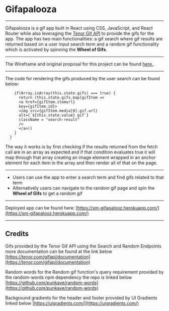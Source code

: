 # Gifapalooza
---

Gifapalooza is a gif app built in React using CSS, JavaScript, and React Router while also leveraging the [Tenor Gif API](https://tenor.com/gifapi/documentation) to provide the gifs for the app.  The app has two main functionalities: a gif search where gif results are returned based on a user input search term and a random gif functionality which is activated by spinning the **Wheel of Gifs**.

---

The Wireframe and original proposal for this project can be found [here.](https://docs.google.com/presentation/d/15niit84v-hF4xmKODcesMx8xqWldnVyK_XHxSUAVfZ4/edit?usp=sharing).

---

The code for rendering the gifs produced by the user search can be found below:
```renderGifs () {
    if(Array.isArray(this.state.gifs) === true) {
      return (this.state.gifs.map(gifItem => 
      <a href={gifItem.itemurl} 
      key={gifItem.id}>
      <img src={gifItem.media[0].gif.url} 
      alt={`${this.state.value} gif`}
      className = "search-result"
      />
      </a>))
    }
  }
  ```
The way it works is by first checking if the results returned from the fetch call are in an array as expected and if that condition evaluates true it will map through that array creating an image element wrapped in an anchor element for each item in the array and then render all of that on the page.

---

* Users can use the app to enter a search term and find gifs related to that term
* Alternatively users can navigate to the random gif page and spin the **Wheel of Gifs** to get a random gif

---

Deployed app can be found here:
[https://sm-gifapalooz.herokuapp.com/](https://sm-gifapalooz.herokuapp.com/)

---

## Credits
Gifs provided by the Tenor Gif API using the Search and Random Endpoints more documentation can be found at the link below
[https://tenor.com/gifapi/documentation](https://tenor.com/gifapi/documentation)

Random words for the Random gif function's query requirement provided by the random-words npm dependency the repo is linked below
[https://github.com/punkave/random-words](https://github.com/punkave/random-words)

Background gradients for the header and footer provided by UI Gradients linked below
[https://uigradients.com/](https://uigradients.com/)
